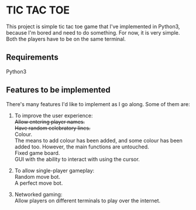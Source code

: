 # TIC TAC TOE

This project is simple tic tac toe game that I've implemented in Python3, because I'm bored and need to do something. For now, it is very simple. Both the players have to be on the same terminal. 

## Requirements

Python3

## Features to be implemented

There's many features I'd like to implement as I go along. Some of them are:

1. To improve the user experience:  
    ~~Allow entering player names.~~   
    ~~Have random celebratory lines.~~   
    Colour.   
        The means to add colour has been added, and some colour has been added too. However, the main functions are untouched.  
    Fixed game board.  
    GUI with the ability to interact with using the cursor.  
    
2. To allow single-player gameplay:  
    Random move bot.  
    A perfect move bot.  
    
3. Networked gaming:  
    Allow players on different terminals to play over the internet.
